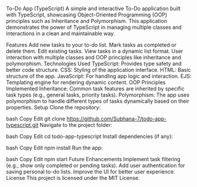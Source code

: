 To-Do App (TypeScript)
A simple and interactive To-Do application built with TypeScript, showcasing Object-Oriented Programming (OOP) principles such as Inheritance and Polymorphism. This application demonstrates the power of TypeScript in managing multiple classes and interactions in a clean and maintainable way.

Features
Add new tasks to your to-do list.
Mark tasks as completed or delete them.
Edit existing tasks.
View tasks in a dynamic list format.
User interaction with multiple classes and OOP principles like inheritance and polymorphism.
Technologies Used
TypeScript: Provides type safety and better code structure.
CSS: Styling of the application interface.
HTML: Basic structure of the app.
JavaScript: For handling app logic and interaction.
EJS: Templating engine for rendering dynamic content.
OOP Principles Implemented
Inheritance: Common task features are inherited by specific task types (e.g., general tasks, priority tasks).
Polymorphism: The app uses polymorphism to handle different types of tasks dynamically based on their properties.
Setup
Clone the repository:

bash
Copy
Edit
git clone https://github.com/Subhana-7/todo-app-typescript.git
Navigate to the project folder:

bash
Copy
Edit
cd todo-app-typescript
Install dependencies (if any):

bash
Copy
Edit
npm install
Run the app:

bash
Copy
Edit
npm start
Future Enhancements
Implement task filtering (e.g., show only completed or pending tasks).
Add user authentication for saving personal to-do lists.
Improve the UI for better user experience.
License
This project is licensed under the MIT License.
